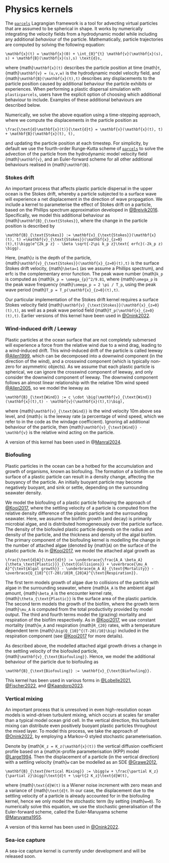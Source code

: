 # Physics kernels

The [`parcels`](https://oceanparcels.org/) Lagrangian framework is a tool for advecting virtual particles that are assumed to be spherical in shape. It works by numerically integrating the velocity fields from a hydrodynamic model while including any additional *behaviour* of the particle. Mathematically, particle trajectories are computed by solving the following equation:

```{math}
\mathbf{x}(t) = \mathbf{x}(0) + \int_{0}^{t} \mathbf{v}(\mathbf{x}(s), s) + \mathbf{B}(\mathbf{x}(s),s) \text{d}s,
```

where {math}`\mathbf{x}(t)` describes the particle position at time {math}`t`, {math}`\mathbf{v} = (u,v,w)` is the hydrodynamic model velocity field, and {math}`\mathbf{B}(\mathbf{x}(t),t)` describes any displacements to the particle position caused by additional behaviour the particle exhibits or experiences. When performing a plastic dispersal simulation with `plasticparcels`, users have the explicit option of choosing which additional behaviour to include. Examples of these additional behaviours are described below.

Numerically, we solve the above equation using a time-stepping approach, where we compute the displacements in the particle position as

```{math}
\frac{\text{d}\mathbf{x}(t)}{\text{d}t} = \mathbf{v}(\mathbf{x}(t), t) + \mathbf{B}(\mathbf{x}(t), t),
```

and updating the particle position at each timestep. For simplicity, by default we use the fourth-order Runge-Kutta scheme of [`parcels`](https://oceanparcels.org/) to solve the advection of the particle from the hydrodynamic model velocity field {math}`\mathbf{v}`, and an Euler-forward scheme for all other additional behaviours realised in {math}`\mathbf{B}`.


### Stokes drift

An important process that affects plastic particle dispersal in the upper ocean is the Stokes drift, whereby a particle subjected to a surface wave will experience a net displacement in the direction of wave propagation. We include a kernel to parameterise the effect of Stokes drift on a particle, based on the Phillips spectrum approximation developed in [@Breivik2016](http://dx.doi.org/10.1016/j.ocemod.2016.01.005). Specifically, we model this additional behaviour as {math}`\mathbf{B}_{\text{Stokes}}`, where the change in the particle position is described by

```{math}
\mathbf{B}_{\text{Stokes}} := \mathbf{v}_{\text{Stokes}}(\mathbf{x}(t), t) =\mathbf{v}_{\text{Stokes}}(\mathbf{x}_{z=0}(t),t)\bigg(e^{2k_p z} - \beta \sqrt{-2\pi k_p z}\text{ erfc}(-2k_p z) \bigg).
```

Here, {math}`z` is the depth of the particle, {math}`\mathbf{v}_{\text{Stokes}}(\mathbf{x}_{z=0}(t),t)` is the surface Stokes drift velocity, {math}`\beta=1` (as we assume a Phillips spectrum), and erfc is the complementary error function. The peak wave number {math}`k_p` is computed as {math}`k_p = \omega_{p}^2/9.81`, where {math}`\omega_p` is the peak wave frequency {math}`\omega_p = 2 \pi / T_p`, using the peak wave period {math}`T_p = T_p(\mathbf{x}_{z=0}(t),t)`.

Our particular implementation of the Stokes drift kernel requires a surface Stokes velocity field {math}`\mathbf{v}_{\text{Stokes}}(\mathbf{x}_{z=0}(t),t)`, as well as a peak wave period field {math}`T_p(\mathbf{x}_{z=0}(t),t)`. Earlier versions of this kernel have been used in [@Onink2022](https://pubs.acs.org/doi/full/10.1021/acs.est.2c03363).


### Wind-induced drift / Leeway
Plastic particles at the ocean surface that are not completely submersed will experience a force from the relative wind due to a wind drag, leading to a wind-induced drift. This wind-induced drift of the particle is called leeway [@Allen1999](https://ntrl.ntis.gov/NTRL/dashboard/searchResults/titleDetail/ADA366414.xhtml), which can be decomposed into a downwind component (in the direction of the wind), and a crosswind component (which is typically non-zero for asymmetric objects). As we assume that each plastic particle is spherical, we can ignore the crosswind component of leeway, and only consider the downwind component of leeway. The downwind component follows an almost linear relationship with the relative 10m wind speed [@Allen2005](https://ntrl.ntis.gov/NTRL/dashboard/searchResults/titleDetail/ADA435435.xhtml), so we model the leeway as


```{math}
\mathbf{B}_{\text{Wind}} := c \cdot \big(\mathbf{v}_{\text{Wind}}(\mathbf{x}(t),t) - \mathbf{v}(\mathbf{x}(t),t)\big),
```


where {math}`\mathbf{v}_{\text{Wind}}` is the wind velocity 10m above sea level, and {math}`c` is the leeway rate (a percentage of wind speed, which we refer to in the code as the windage coefficient). Ignoring all additional behaviour of the particle, then {math}`\mathbf{v}_{\text{Wind}} - \mathbf{v}` is the relative wind acting on the particle.

A version of this kernel has been used in @[Manral2024](https://open-research-europe.ec.europa.eu/articles/4-41).

### Biofouling
Plastic particles in the ocean can be a hotbed for the accumulation and growth of organisms, known as biofouling. The formation of a biofilm on the surface of a plastic particle can result in a density change, affecting the buoyancy of the particle. An initially buoyant particle may become negatively buoyant, and sink or settle, depending on the surrounding seawater density.

We model the biofouling of a plastic particle following the approach of [@Kooi2017](http://dx.doi.org/10.1021/acs.est.6b04702), where the settling velocity of a particle is computed from the relative density difference of the plastic particle and the surrounding seawater. Here, we assume the biofilm growth (and decay) is primarily microbial algae, and is distributed homogeneously over the particle surface. The density of the biofouled plastic particle depends on the radius and density of the particle, and the thickness and density of the algal biofilm. The primary component of the biofouling kernel is modelling the change in the number of attached algae (denoted by {math}`A`) on the surface of the plastic particle. As in [@Kooi2017](http://dx.doi.org/10.1021/acs.est.6b04702), we model the attached algal growth as


```{math}
\frac{\text{d}A}{\text{d}t} := \underbrace{\frac{A_A \beta_A}{\theta_\text{Plastic}}}_{\text{Collisions}} + \overbrace{\mu_A A}^{\text{Algal growth}} - \underbrace{m_A A}_{\text{Mortality}} - \overbrace{Q_{10}^{(T-20)/10}R_{20}A}^{\text{Respiration}}.
```


The first term models growth of algae due to collisions of the particle with algae in the surrounding seawater, where {math}`A_A` is the ambient algal amount, {math}`\beta_A` is the encounter kernel rate, {math}`\theta_{\text{Plastic}}` is the surface area of the plastic particle. The second term models the growth of the biofilm, where the growth term {math}`\mu_A` is computed from the total productivity provided by model output. The third and fourth terms model the (grazing) mortality and respiration of the biofilm respectively. As in [@Kooi2017](http://dx.doi.org/10.1021/acs.est.6b04702), we use constant mortality {math}`m_A` and respiration {math}`R_{20}` rates, with a temperature dependent term {math}`\big(Q_{10}^{(T-20)/10}\big)` included in the respiration component (see [@Kooi2017](http://dx.doi.org/10.1021/acs.est.6b04702) for more details).

As described above, the modelled attached algal growth drives a change in the settling velocity of the biofouled particle, {math}`\mathbf{v}_{\text{Biofouling}}`. Hence, we model the additional behaviour of the particle due to biofouling as

```{math}
\mathbf{B}_{\text{Biofouling}} := \mathbf{v}_{\text{Biofouling}}.
```

This kernel has been used in various forms in [@Lobelle2021](http://dx.doi.org/10.1029/2020JC017098), [@Fischer2022](http://dx.doi.org/10.5194/bg-19-2211-2022), and [@Kaandorp2023](http://dx.doi.org/10.1038/s41561-023-01216-0).

### Vertical mixing
An important process that is unresolved in even high-resolution ocean models is wind-driven turbulent mixing, which occurs at scales far smaller than a typical model ocean grid cell. In the vertical direction, this turbulent mixing can distribute even positively buoyant plastic particles throughout the mixed layer. To model this process, we take the approach of [@Onink2022](http://dx.doi.org/10.5194/gmd-15-1995-2022), by employing a Markov-0 styled stochastic parameterisation.

Denote by {math}`K_z = K_z(\mathbf{x}(t))` the vertical diffusion coefficient profile based on a {math}`K`-profile parameterisation (KPP) model [@Large1994](http://dx.doi.org/10.1029/94RG01872). Then the displacement of a particle (in the vertical direction) with a settling velocity {math}`w` can be modelled as an SDE [@Grawe2012](http://dx.doi.org/10.1007/s10236-012-0523-y),

```{math}
\mathbf{B}_{\text{Vertical Mixing}} := \bigg(w + \frac{\partial K_z}{\partial z}\bigg)\text{d}t + \sqrt{2 K_z}\text{d}W(t),
```

where {math}`\text{d}W(t)` is a Wiener noise increment with zero mean and a variance of {math}`\text{d}t`. In our case, the displacement due to the settling velocity of a particle is already accounted for in the biofouling kernel, hence we only model the stochastic term (by setting {math}`w=0`). To numerically solve this equation, we use the stochastic generalisation of the Euler-forward scheme, called the Euler-Maruyama scheme [@Maruyama1955](http://dx.doi.org/10.1007/BF02846028).

A version of this kernel has been used in [@Onink2022](http://dx.doi.org/10.5194/gmd-15-1995-2022).


### Sea-ice capture
A sea-ice capture kernel is currently under development and will be released soon.
